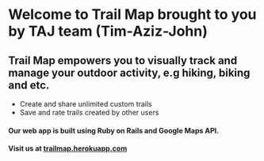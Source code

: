 <h1>Welcome to Trail Map brought to you by TAJ team (Tim-Aziz-John)</h1>
<h2>Trail Map empowers you to visually track and manage your outdoor activity, e.g hiking, biking and etc.</h2>

<ul>
<li>Create and share unlimited custom trails</li>
<li>Save and rate trails created by other users</li>
<!--<li>Rate trails</li>-->
</ul>

<h4>Our web app is built using Ruby on Rails and Google Maps API.</h4>
<h4>Visit us at <a href="http://trailmap.herokuapp.com/">trailmap.herokuapp.com</a></h4>